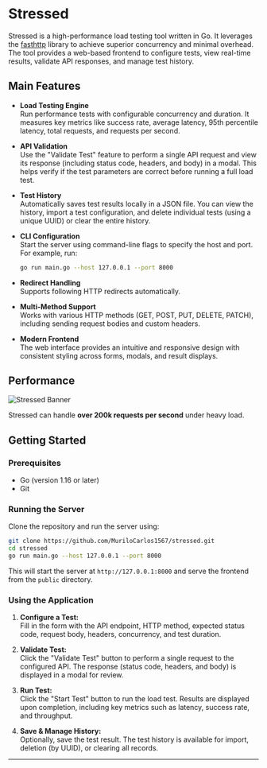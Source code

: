 # Stressed

Stressed is a high-performance load testing tool written in Go. It leverages the [fasthttp](https://github.com/valyala/fasthttp) library to achieve superior concurrency and minimal overhead. The tool provides a web-based frontend to configure tests, view real-time results, validate API responses, and manage test history.

## Main Features

- **Load Testing Engine**  
  Run performance tests with configurable concurrency and duration. It measures key metrics like success rate, average latency, 95th percentile latency, total requests, and requests per second.

- **API Validation**  
  Use the "Validate Test" feature to perform a single API request and view its response (including status code, headers, and body) in a modal. This helps verify if the test parameters are correct before running a full load test.

- **Test History**  
  Automatically saves test results locally in a JSON file. You can view the history, import a test configuration, and delete individual tests (using a unique UUID) or clear the entire history.

- **CLI Configuration**  
  Start the server using command-line flags to specify the host and port. For example, run:  
  ```bash
  go run main.go --host 127.0.0.1 --port 8000
  ```
  
- **Redirect Handling**  
  Supports following HTTP redirects automatically.

- **Multi-Method Support**  
  Works with various HTTP methods (GET, POST, PUT, DELETE, PATCH), including sending request bodies and custom headers.

- **Modern Frontend**  
  The web interface provides an intuitive and responsive design with consistent styling across forms, modals, and result displays.

## Performance
![Stressed Banner](https://i.ibb.co/23pCwSpL/result.png)

Stressed can handle **over 200k requests per second** under heavy load.

## Getting Started

### Prerequisites

- Go (version 1.16 or later)
- Git

### Running the Server

Clone the repository and run the server using:

```bash
git clone https://github.com/MuriloCarlos1567/stressed.git
cd stressed
go run main.go --host 127.0.0.1 --port 8000
```

This will start the server at `http://127.0.0.1:8000` and serve the frontend from the `public` directory.

### Using the Application

1. **Configure a Test:**  
   Fill in the form with the API endpoint, HTTP method, expected status code, request body, headers, concurrency, and test duration.

2. **Validate Test:**  
   Click the "Validate Test" button to perform a single request to the configured API. The response (status code, headers, and body) is displayed in a modal for review.

3. **Run Test:**  
   Click the "Start Test" button to run the load test. Results are displayed upon completion, including key metrics such as latency, success rate, and throughput.

4. **Save & Manage History:**  
   Optionally, save the test result. The test history is available for import, deletion (by UUID), or clearing all records.

---
